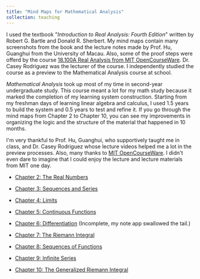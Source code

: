 ```yaml
---
title: "Mind Maps for Mathematical Analysis"
collection: teaching
---
```


I used the textbook "_Introduction to Real Analysis: Fourth Edition_" written by Robert G. Bartle and Donald R. Sherbert. My mind maps contain many screenshots from the book and the lecture notes made by Prof. Hu, Guanghui from the University of Macau. Also, some of the proof steps were offerd by the course [18.100A Real Analysis from MIT OpenCourseWare](https://ocw.mit.edu/courses/18-100a-real-analysis-fall-2020/). Dr. Casey Rodriguez was the lecturer of the course. I independently studied the course as a preview to the Mathematical Analysis course at school.

_Mathematical Analysis_ took up most of my time in second-year undergraduate study. This course meant a lot for my math study because it marked the completion of my learning system construction. Starting from my freshman days of learning linear algebra and calculus, I used 1.5 years to build the system and 0.5 years to test and refine it. If you go through the mind maps from Chapter 2 to Chapter 10, you can see my improvements in organizing the logic and the structure of the material that happened in 10 months.

I'm very thankful to Prof. Hu, Guanghui, who supportively taught me in class, and Dr. Casey Rodriguez whose lecture videos helped me a lot in the preview processes. Also, many thanks to [MIT OpenCourseWare](https://ocw.mit.edu/). I didn't even dare to imagine that I could enjoy the lecture and lecture materials from MIT one day. 


* [Chapter 2: The Real Numbers](/files/MA_Ch2_Mind_Map.pdf)


* [Chapter 3: Sequences and Series](/files/MA_Ch3_Mind_Map.pdf)


* [Chapter 4: Limits](/files/MA_Ch4_Mind_Map.pdf)


* [Chapter 5: Continuous Functions](/files/MA_Ch5_Mind_Map.pdf)


* [Chapter 6: Differentiation](/files/MA_Ch6_Mind_Map.pdf) (Incomplete, my note app swallowed the tail.)


* [Chapter 7: The Riemann Integral](/files/MA_Ch7_Mind_Map.pdf)


* [Chapter 8: Sequences of Functions](/files/MA_Ch8_Mind_Map.pdf)


* [Chapter 9: Infinite Series](/files/MA_Ch9_Mind_Map.pdf)


* [Chapter 10: The Generalized Riemann Integral](/files/MA_Ch10_Mind_Map.pdf)